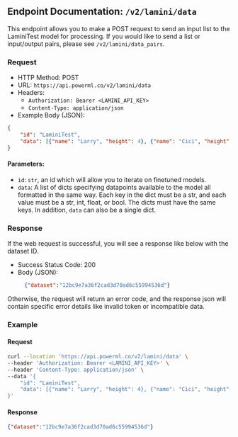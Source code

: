 ## Endpoint Documentation: `/v2/lamini/data`

This endpoint allows you to make a POST request to send an input list to the LaminiTest model for processing.
If you would like to send a list or input/output pairs, please see `/v2/lamini/data_pairs`.

### Request

- HTTP Method: POST
- URL: `https://api.powerml.co/v2/lamini/data`
- Headers:
  - `Authorization: Bearer <LAMINI_API_KEY>`
  - `Content-Type: application/json`
- Example Body (JSON):
```json
{
    "id": "LaminiTest",
    "data": [{"name": "Larry", "height": 4}, {"name": "Cici", "height": 100}]
}
```

#### Parameters:

-   `id`: `str`, an id which will allow you to iterate on finetuned models.
-   `data`: A list of dicts specifying datapoints available to the model all formatted in the same way. Each key in the dict must be a str, and each value must be a str, int, float, or bool.  The dicts must have the same keys.  In addition, `data` can also be a single dict.

### Response

If the web request is successful, you will see a response like below with the dataset ID.

- Success Status Code: 200
- Body (JSON):
  ```json
    {"dataset":"12bc9e7a36f2cad3d70ad6c55994536d"}
  ```

Otherwise, the request will return an error code, and the response json will contain specific error details like invalid token or incompatible data.

### Example

#### Request

```bash
curl --location 'https://api.powerml.co/v2/lamini/data' \
--header 'Authorization: Bearer <LAMINI_API_KEY>' \
--header 'Content-Type: application/json' \
--data '{
    "id": "LaminiTest",
    "data": [{"name": "Larry", "height": 4}, {"name": "Cici", "height": 100}]
}'
```

#### Response

```json
{"dataset":"12bc9e7a36f2cad3d70ad6c55994536d"}
```